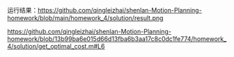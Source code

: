 运行结果：https://github.com/qingleizhai/shenlan-Motion-Planning-homework/blob/main/homework_4/solution/result.png

https://github.com/qingleizhai/shenlan-Motion-Planning-homework/blob/13b99ba6e015d66d13fba6b3aa17c8c0dc1fe774/homework_4/solution/get_optimal_cost.m#L6
